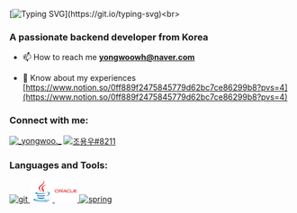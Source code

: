 [![Typing SVG](https://readme-typing-svg.demolab.com?font=Fira+Code&pause=1000&color=000000&repeat=false&width=435&height=50&lines=Hi%2C+I'm+YongWoo!)](https://git.io/typing-svg)<br>
<h3>A passionate backend developer from Korea</h3>

- 📫 How to reach me **yongwoowh@naver.com**

- 📄 Know about my experiences [https://www.notion.so/0ff889f2475845779d62bc7ce86299b8?pvs=4](https://www.notion.so/0ff889f2475845779d62bc7ce86299b8?pvs=4)

<h3 align="left">Connect with me:</h3>
<p align="left">
<a href="https://instagram.com/_yongwoo._" target="blank"><img align="center" src="https://raw.githubusercontent.com/rahuldkjain/github-profile-readme-generator/master/src/images/icons/Social/instagram.svg" alt="_yongwoo._" height="30" width="40" /></a>
<a href="https://discord.gg/조용우#8211" target="blank"><img align="center" src="https://raw.githubusercontent.com/rahuldkjain/github-profile-readme-generator/master/src/images/icons/Social/discord.svg" alt="조용우#8211" height="30" width="40" /></a>
</p>

<h3 align="left">Languages and Tools:</h3>
<p align="left"> <a href="https://git-scm.com/" target="_blank" rel="noreferrer"> <img src="https://www.vectorlogo.zone/logos/git-scm/git-scm-icon.svg" alt="git" width="40" height="40"/> </a> <a href="https://www.java.com" target="_blank" rel="noreferrer"> <img src="https://raw.githubusercontent.com/devicons/devicon/master/icons/java/java-original.svg" alt="java" width="40" height="40"/> </a> <a href="https://www.oracle.com/" target="_blank" rel="noreferrer"> <img src="https://raw.githubusercontent.com/devicons/devicon/master/icons/oracle/oracle-original.svg" alt="oracle" width="40" height="40"/> </a> <a href="https://spring.io/" target="_blank" rel="noreferrer"> <img src="https://www.vectorlogo.zone/logos/springio/springio-icon.svg" alt="spring" width="40" height="40"/> </a>
</p>


